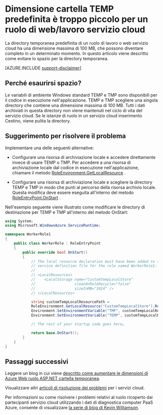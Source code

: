 <properties
   pageTitle="Dimensione cartella TEMP predefinita è troppo piccolo per un ruolo | Microsoft Azure"
   description="Un ruolo di servizio cloud ha una quantità di spazio per la cartella TEMP limitata. In questo articolo fornisce alcuni suggerimenti su come evitare spazio esaurito."
   services="cloud-services"
   documentationCenter=""
   authors="simonxjx"
   manager="felixwu"
   editor=""
   tags="top-support-issue"/>
<tags
   ms.service="cloud-services"
   ms.devlang="na"
   ms.topic="article"
   ms.tgt_pltfrm="na"
   ms.workload="tbd"
   ms.date="10/12/2016"
   ms.author="v-six" />

# <a name="default-temp-folder-size-is-too-small-on-a-cloud-service-webworker-role"></a>Dimensione cartella TEMP predefinita è troppo piccolo per un ruolo di web/lavoro servizio cloud

La directory temporanea predefinita di un ruolo di lavoro o web servizio cloud ha una dimensione massima di 100 MB, che possono diventare completo in un determinato momento. In questo articolo viene descritto come evitare lo spazio per la directory temporanea.

[AZURE.INCLUDE [support-disclaimer](../../includes/support-disclaimer.md)]

## <a name="why-do-i-run-out-of-space"></a>Perché esaurirsi spazio?

Le variabili di ambiente Windows standard TEMP e TMP sono disponibili per il codice in esecuzione nell'applicazione. TEMP e TMP scegliere una singola directory che contiene una dimensione massima di 100 MB. Tutti i dati archiviati in questa directory non viene mantenuti nel ciclo di vita del servizio cloud. Se le istanze di ruolo in un servizio cloud inserimento Cestino, viene pulita la directory.

## <a name="suggestion-to-fix-the-problem"></a>Suggerimento per risolvere il problema

Implementare una delle seguenti alternative:

- Configurare una risorsa di archiviazione locale e accedere direttamente invece di usare TEMP o TMP. Per accedere a una risorsa di archiviazione locale dal codice in esecuzione nell'applicazione, chiamare il metodo [RoleEnvironment.GetLocalResource](https://msdn.microsoft.com/library/microsoft.windowsazure.serviceruntime.roleenvironment.getlocalresource.aspx) . 

- Configurare una risorsa di archiviazione locale e scegliere la directory TEMP e TMP in modo che punti al percorso della risorsa archivio locale. Questa modifica deve essere eseguita all'interno del metodo [RoleEntryPoint.OnStart](https://msdn.microsoft.com/library/microsoft.windowsazure.serviceruntime.roleentrypoint.onstart.aspx) .

Nell'esempio seguente viene illustrato come modificare le directory di destinazione per TEMP e TMP all'interno del metodo OnStart:


```csharp
using System;
using Microsoft.WindowsAzure.ServiceRuntime;

namespace WorkerRole1
{
    public class WorkerRole : RoleEntryPoint
    {
        public override bool OnStart()
        {
            // The local resource declaration must have been added to the
            // service definition file for the role named WorkerRole1:
            //
            // <LocalResources>
            //    <LocalStorage name="CustomTempLocalStore"
            //                  cleanOnRoleRecycle="false"
            //                  sizeInMB="1024" />
            // </LocalResources>

            string customTempLocalResourcePath =
            RoleEnvironment.GetLocalResource("CustomTempLocalStore").RootPath;
            Environment.SetEnvironmentVariable("TMP", customTempLocalResourcePath);
            Environment.SetEnvironmentVariable("TEMP", customTempLocalResourcePath);

            // The rest of your startup code goes here…

            return base.OnStart();
        }
    }
}
```

## <a name="next-steps"></a>Passaggi successivi

Leggere un blog in cui viene [descritto come aumentare le dimensioni di Azure Web ruolo ASP.NET cartella temporanea](http://blogs.msdn.com/b/kwill/archive/2011/07/18/how-to-increase-the-size-of-the-windows-azure-web-role-asp-net-temporary-folder.aspx).

Visualizzare altri [articoli di risoluzione dei problemi](/?tag=top-support-issue&product=cloud-services) per i servizi cloud.

Per informazioni su come risolvere i problemi relativi al ruolo ricoperto dai partecipanti servizio cloud utilizzando i dati di diagnostica computer PaaS Azure, consente di visualizzare [la serie di blog di Kevin Williamson](http://blogs.msdn.com/b/kwill/archive/2013/08/09/windows-azure-paas-compute-diagnostics-data.aspx).
